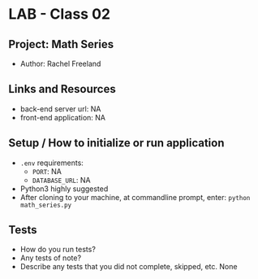 # LAB - Class 02

## Project: Math Series

- Author: Rachel Freeland

## Links and Resources

- back-end server url: NA
- front-end application: NA

## Setup / How to initialize or run application

- `.env` requirements:
  - `PORT`: NA
  - `DATABASE_URL`: NA
- Python3 highly suggested
- After cloning to your machine, at commandline prompt, enter: `python math_series.py`

## Tests

- How do you run tests?
- Any tests of note?
- Describe any tests that you did not complete, skipped, etc.
  None
  